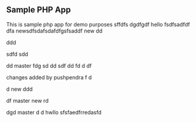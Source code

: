 ## Sample PHP App 
This is sample php app for demo purposes
sffdfs
dgdfgdf
hello
fsdfsadfdf
dfa
newsdfsdafsdafdfgsfsaddf
 new
dd

ddd


sdfd
sdd

dd
master
fdg
sd
dd
sdf
dd
fd
d
df

changes added by pushpendra
f
d

d
 new
ddd

df
 master
 new
rd

dgd
master
d
d
hwllo
sfsfaedfrredasfd
